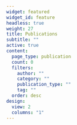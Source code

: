 ```yaml
---
widget: featured
widget_id: feature
headless: true
weight: 27
title: Publications
subtitle: ""
active: true
content:
  page_type: publication
  count: 0
  filters:
    author: ""
    category: ""
    publication_type: ""
    tag: ""
  order: desc
design:
  view: 2
  columns: "1"
---
```

